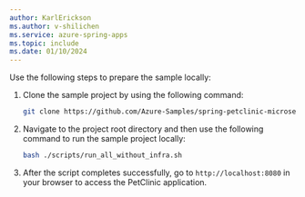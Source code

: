 ```yaml
---
author: KarlErickson
ms.author: v-shilichen
ms.service: azure-spring-apps
ms.topic: include
ms.date: 01/10/2024
---
```


<!--
For clarity of structure, a separate markdown file is used to describe how to prepare project locally.

[!INCLUDE [prepare-spring-project](includes/quickstart-deploy-microservice-apps/prepare-spring-project.md)]

-->

Use the following steps to prepare the sample locally:

1. Clone the sample project by using the following command:

   ```bash
   git clone https://github.com/Azure-Samples/spring-petclinic-microservices.git
   ```

1. Navigate to the project root directory and then use the following command to run the sample project locally:

   ```bash
   bash ./scripts/run_all_without_infra.sh
   ```

1. After the script completes successfully, go to `http://localhost:8080` in your browser to access the PetClinic application.
